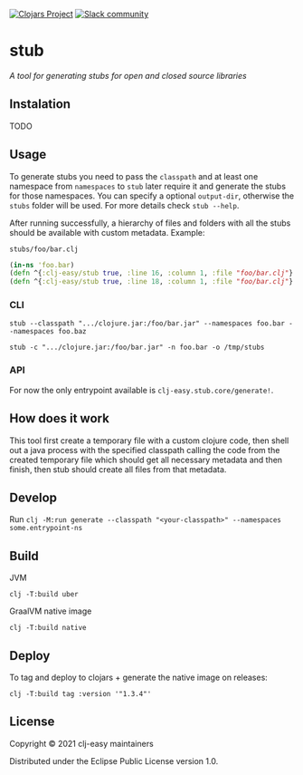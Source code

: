 [![Clojars Project](https://img.shields.io/clojars/v/com.github.clj-easy/stub.svg)](https://clojars.org/com.github.clj-easy/stub)
[![Slack community](https://img.shields.io/badge/Slack-chat-blue?style=flat-square)](https://clojurians.slack.com/archives/C02DQFVS0MC)

# stub

_A tool for generating stubs for open and closed source libraries_

## Instalation

TODO

## Usage

To generate stubs you need to pass the `classpath` and at least one namespace from `namespaces` to `stub` later require it and generate the stubs for those namespaces.
You can specify a optional `output-dir`, otherwise the `stubs` folder will be used.
For more details check `stub --help`.

After running successfully, a hierarchy of files and folders with all the stubs should be available with custom metadata. Example:

`stubs/foo/bar.clj`
```clojure
(in-ns 'foo.bar)
(defn ^{:clj-easy/stub true, :line 16, :column 1, :file "foo/bar.clj"} something ([]) ([a b]))
(defn ^{:clj-easy/stub true, :line 18, :column 1, :file "foo/bar.clj"} other ([]))
```

### CLI

`stub --classpath ".../clojure.jar:/foo/bar.jar" --namespaces foo.bar --namespaces foo.baz`

`stub -c ".../clojure.jar:/foo/bar.jar" -n foo.bar -o /tmp/stubs`

### API

For now the only entrypoint available is `clj-easy.stub.core/generate!`.

## How does it work

This tool first create a temporary file with a custom clojure code, then shell out a java process with the specified classpath calling the code from the created temporary file which should get all necessary metadata and then finish, then stub should create all files from that metadata.

## Develop

Run `clj -M:run generate --classpath "<your-classpath>" --namespaces some.entrypoint-ns`

## Build

JVM

`clj -T:build uber`

GraalVM native image

`clj -T:build native`

## Deploy

To tag and deploy to clojars + generate the native image on releases:

`clj -T:build tag :version '"1.3.4"'`

## License

Copyright © 2021 clj-easy maintainers

Distributed under the Eclipse Public License version 1.0.
